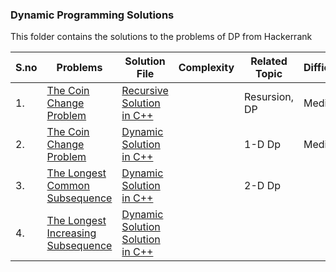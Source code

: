 ### Dynamic Programming Solutions 

This folder contains the solutions to the problems of DP from Hackerrank 

|S.no|Problems        |Solution File                  |Complexity                   |Related Topic   | Difficulty   |
|----|----------------|-------------------------------|-----------------------------|----------------|--------------|
|1.  |[The Coin Change Problem](https://www.hackerrank.com/challenges/coin-change/problem?h_r=profile)|[Recursive Solution in C++](https://github.com/soumilk/HackerRank_Programs/blob/master/Dynamic%20Programming/01.%20The%20Coin%20Change%20Problem_%20Dp.cpp)|         | Resursion, DP           |  Medium          | 
|2.  |[The Coin Change Problem](https://www.hackerrank.com/challenges/coin-change/problem?h_r=profile)|[Dynamic Solution in C++](https://github.com/soumilk/HackerRank_Programs/blob/master/Dynamic%20Programming/01.%20The%20Coin%20Change%20Problem_%20Dp.cpp)|             |  1-D Dp   | Medium    |
|3.  |[The Longest Common Subsequence](https://www.hackerrank.com/challenges/dynamic-programming-classics-the-longest-common-subsequence/problem?h_r=profile)|[Dynamic Solution in C++](https://github.com/soumilk/HackerRank_Programs/blob/master/Dynamic%20Programming/02.%20The%20Longest%20Common%20Subsequence.cpp)|      | 2-D Dp          |               |
|4.  |[The Longest Increasing Subsequence](https://www.hackerrank.com/challenges/longest-increasing-subsequent/problem?h_r=profile)| [Dynamic Solution Solution in C++](https://github.com/soumilk/HackerRank_Programs/blob/master/Dynamic%20Programming/03.%20The%20Longest%20Increasing%20Subsequence.cpp)|     |     |     |
